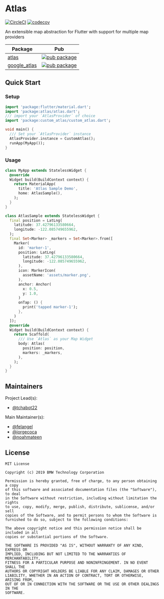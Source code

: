 # Atlas

[![CircleCI](https://circleci.com/gh/bmw-tech/atlas/tree/master.svg?style=shield)](https://circleci.com/gh/bmw-tech/atlas/tree/master)
[![codecov](https://codecov.io/gh/bmw-tech/atlas/branch/master/graph/badge.svg)](https://codecov.io/gh/bmw-tech/atlas)

An extensible map abstraction for Flutter with support for multiple map providers

| Package                                                                             | Pub                                                                                                    |
| ----------------------------------------------------------------------------------- | ------------------------------------------------------------------------------------------------------ |
| [atlas](https://github.com/bmw-tech/atlas/tree/master/packages/atlas)               | [![pub package](https://img.shields.io/pub/v/atlas.svg)](https://pub.dev/packages/atlas)               |
| [google_atlas](https://github.com/bmw-tech/atlas/tree/master/packages/google_atlas) | [![pub package](https://img.shields.io/pub/v/google_atlas.svg)](https://pub.dev/packages/google_atlas) |

## Quick Start

### Setup

```dart
import 'package:flutter/material.dart';
import 'package:atlas/atlas.dart';
/// import your `AtlasProvider` of choice
import 'package:custom_atlas/custom_atlas.dart';

void main() {
  /// Set your `AtlasProvider` instance
  AtlasProvider.instance = CustomAtlas();
  runApp(MyApp());
}
```

### Usage

```dart
class MyApp extends StatelessWidget {
  @override
  Widget build(BuildContext context) {
    return MaterialApp(
      title: 'Atlas Sample Demo',
      home: AtlasSample(),
    );
  }
}

class AtlasSample extends StatelessWidget {
  final position = LatLng(
    latitude: 37.42796133580664,
    longitude: -122.085749655962,
  );
  final Set<Marker> _markers = Set<Marker>.from([
    Marker(
      id: 'marker-1',
      position: LatLng(
        latitude: 37.42796133580664,
        longitude: -122.085749655962,
      ),
      icon: MarkerIcon(
        assetName: 'assets/marker.png',
      ),
      anchor: Anchor(
        x: 0.5,
        y: 1.0,
      )
      onTap: () {
        print('tapped marker-1');
      },
    )
  ]);
  @override
  Widget build(BuildContext context) {
    return Scaffold(
      /// Use `Atlas` as your Map Widget
      body: Atlas(
        position: position,
        markers: _markers,
      ),
    );
  }
}
```

## Maintainers

Project Lead(s):

- [@tchabot22](https://github.com/tchabot22)

Main Maintainer(s):

- [@felangel](https://github.com/felangel)
- [@jorgecoca](https://github.com/jorgecoca)
- [@noahmateen](https://github.com/noahmateen)

## License

```
MIT License

Copyright (c) 2019 BMW Technology Corporation

Permission is hereby granted, free of charge, to any person obtaining a copy
of this software and associated documentation files (the "Software"), to deal
in the Software without restriction, including without limitation the rights
to use, copy, modify, merge, publish, distribute, sublicense, and/or sell
copies of the Software, and to permit persons to whom the Software is
furnished to do so, subject to the following conditions:

The above copyright notice and this permission notice shall be included in all
copies or substantial portions of the Software.

THE SOFTWARE IS PROVIDED "AS IS", WITHOUT WARRANTY OF ANY KIND, EXPRESS OR
IMPLIED, INCLUDING BUT NOT LIMITED TO THE WARRANTIES OF MERCHANTABILITY,
FITNESS FOR A PARTICULAR PURPOSE AND NONINFRINGEMENT. IN NO EVENT SHALL THE
AUTHORS OR COPYRIGHT HOLDERS BE LIABLE FOR ANY CLAIM, DAMAGES OR OTHER
LIABILITY, WHETHER IN AN ACTION OF CONTRACT, TORT OR OTHERWISE, ARISING FROM,
OUT OF OR IN CONNECTION WITH THE SOFTWARE OR THE USE OR OTHER DEALINGS IN THE
SOFTWARE.
```
